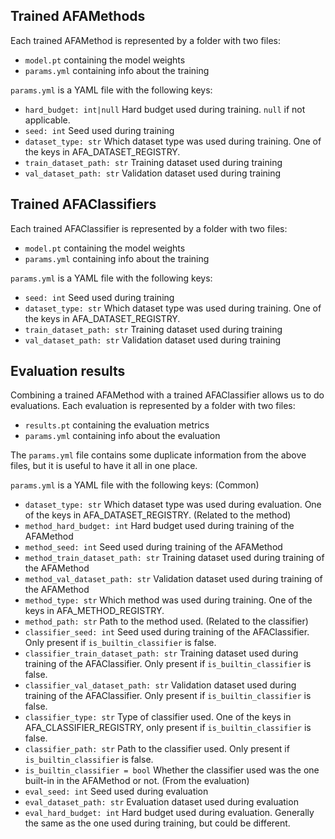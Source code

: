 
## Trained AFAMethods

Each trained AFAMethod is represented by a folder with two files:
- `model.pt` containing the model weights
- `params.yml` containing info about the training

`params.yml` is a YAML file with the following keys:
- `hard_budget: int|null` Hard budget used during training. `null` if not applicable.
- `seed: int` Seed used during training
- `dataset_type: str` Which dataset type was used during training. One of the keys in AFA_DATASET_REGISTRY.
- `train_dataset_path: str` Training dataset used during training
- `val_dataset_path: str` Validation dataset used during training


## Trained AFAClassifiers

Each trained AFAClassifier is represented by a folder with two files:
- `model.pt` containing the model weights
- `params.yml` containing info about the training

`params.yml` is a YAML file with the following keys:
- `seed: int` Seed used during training
- `dataset_type: str` Which dataset type was used during training. One of the keys in AFA_DATASET_REGISTRY.
- `train_dataset_path: str` Training dataset used during training
- `val_dataset_path: str` Validation dataset used during training

## Evaluation results

Combining a trained AFAMethod with a trained AFAClassifier allows us to do evaluations. Each evaluation is represented
by a folder with two files:
- `results.pt` containing the evaluation metrics
- `params.yml` containing info about the evaluation

The `params.yml` file contains some duplicate information from the above files, but it is useful to have it all in one place.

`params.yml` is a YAML file with the following keys:
(Common)
- `dataset_type: str` Which dataset type was used during evaluation. One of the keys in AFA_DATASET_REGISTRY.
(Related to the method)
- `method_hard_budget: int` Hard budget used during training of the AFAMethod
- `method_seed: int` Seed used during training of the AFAMethod
- `method_train_dataset_path: str` Training dataset used during training of the AFAMethod
- `method_val_dataset_path: str` Validation dataset used during training of the AFAMethod
- `method_type: str` Which method was used during training. One of the keys in AFA_METHOD_REGISTRY.
- `method_path: str` Path to the method used.
(Related to the classifier)
- `classifier_seed: int` Seed used during training of the AFAClassifier. Only present if `is_builtin_classifier` is false.
- `classifier_train_dataset_path: str` Training dataset used during training of the AFAClassifier. Only present if `is_builtin_classifier` is false.
- `classifier_val_dataset_path: str` Validation dataset used during training of the AFAClassifier. Only present if `is_builtin_classifier` is false.
- `classifier_type: str` Type of classifier used. One of the keys in AFA_CLASSIFIER_REGISTRY, only present if `is_builtin_classifier` is false.
- `classifier_path: str` Path to the classifier used. Only present if `is_builtin_classifier` is false.
- `is_builtin_classifier = bool` Whether the classifier used was the one built-in in the AFAMethod or not.
(From the evaluation)
- `eval_seed: int` Seed used during evaluation
- `eval_dataset_path: str` Evaluation dataset used during evaluation
- `eval_hard_budget: int` Hard budget used during evaluation. Generally the same as the one used during training, but could be different.
